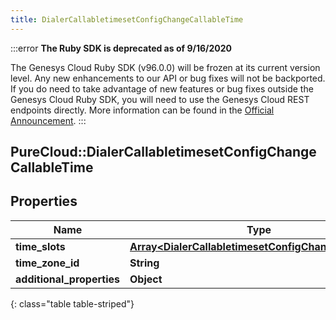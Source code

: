 ```yaml
---
title: DialerCallabletimesetConfigChangeCallableTime
---
```


:::error
**The Ruby SDK is deprecated as of 9/16/2020**

The Genesys Cloud Ruby SDK (v96.0.0) will be frozen at its current version level. Any new enhancements to our API or bug fixes will not be backported. If you do need to take advantage of new features or bug fixes outside the Genesys Cloud Ruby SDK, you will need to use the Genesys Cloud REST endpoints directly. More information can be found in the [Official Announcement](https://developer.mypurecloud.com/forum/t/announcement-genesys-cloud-ruby-sdk-end-of-life/8850).
:::


## PureCloud::DialerCallabletimesetConfigChangeCallableTime

## Properties

|Name | Type | Description | Notes|
|------------ | ------------- | ------------- | -------------|
| **time_slots** | [**Array&lt;DialerCallabletimesetConfigChangeTimeSlot&gt;**](DialerCallabletimesetConfigChangeTimeSlot.html) |  | [optional] |
| **time_zone_id** | **String** |  | [optional] |
| **additional_properties** | **Object** |  | [optional] |
{: class="table table-striped"}


